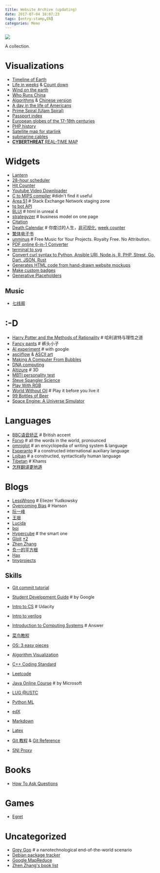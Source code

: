 ```yaml
---
title: Website Archive (updating)
date: 2017-07-04 18:07:23
tags: [entry-stamp,EN]
categories: Memo
---
```

![](https://img.shields.io/badge/Lan-EN-blue)

A collection.
<!--more-->

# Visualizations

* [Timeline of Earth](http://timelineofearth.com/) 
* [Life in weeks](https://waitbutwhy.com/2014/05/life-weeks.html) & [Count down](http://count.life/?showClock=true&birthday=1997-03-05&lifespan=80&background=green) 
* [Wind on the earth](https://earth.nullschool.net/) 
* [Who Runs China](https://news.cgtn.com/event/2019/whorunschina/index.html) 
* [Algorithms](https://visualgo.net/en) & [Chinese version](https://visualgo.net/en)  
* [A day in the life of Americans](https://flowingdata.com/2015/12/15/a-day-in-the-life-of-americans/?platform=hootsuite) 
* [Prime Spiral (Ulam Spiral)](https://www.alpertron.com.ar/ULAM.HTM) 
* [Passport index](https://www.passportindex.org/) 
* [European globes of the 17–18th centuries](https://www.bl.uk/maps/articles/european-globes-of-the-17th-and-18th-centuries) 
* [PHP history](https://www.jetbrains.com/lp/php-25/) 
* [Satellite map for starlink](https://satellitemap.space/indexA.html) 
* [submarine cables](https://www.submarinecablemap.com) 
* [**CYBERTHREAT** REAL-TIME MAP](https://cybermap.kaspersky.com/)

# Widgets

* [Lantern](https://github.com/getlantern/forum#%E8%93%9D%E7%81%AFlantern%E6%9C%80%E6%96%B0%E7%89%88%E6%9C%AC%E4%B8%8B%E8%BD%BD) 
* [28-hour scheduler](http://28h.t-animal.de/#.) 
* [Hit Counter](http://www.reliablecounter.com/) 
* [Youtube Video Downloader](http://en.savefrom.net/) 
* [C to MIPS compiler](http://reliant.colab.duke.edu/c2mips/) #didn't find it useful
* [Area 51](http://area51.stackexchange.com/) # Stack Exchange Network staging zone
* [tg bot API](https://core.telegram.org/bots/api) 
* [BLUI](https://www.unrealengine.com/zh-CN/blog/blui-html-meets-unreal) # html in unreal 4
* [strategyzer](https://strategyzer.com/canvas) # business model on one page
* [Citation](http://www.easybib.com/) 
* [Death Calendar](http://deathcalendar.com/) # 你度过的人生，[非可视化](http://www.countmydays.com/), [week counter](https://www.timeanddate.com)
* [繁体电子书](http://haodoo.net/)
* [unminus](https://www.unminus.com) # Free Music for Your Projects. Royalty Free. No Attribution.
* [PDF online 6-in-1 Converter](https://online2pdf.com/multiple-pages-per-sheet) 
* [terminal to svg](https://github.com/nbedos/termtosvg) 
* [Convert curl syntax to Python, Ansible URI, Node.js, R, PHP, Strest, Go, Dart, JSON, Rust](https://curl.trillworks.com/) 
* [Generates HTML code from hand-drawn website mockups](https://github.com/ashnkumar/sketch-code) 
* [Make custom badges](https://shields.io/category/size/) 
* [Generative Placeholders](https://generative-placeholders.glitch.me/)

##  Music

* [七线阁](http://www.dnyyjcw.com/forum.php) 

# :-D

* [Harry Potter and the Methods of Rationality](http://www.hpmor.com) # 哈利波特与理性之道
* [Fancy pants](http://www.fancypants5.com/play-fancy-pants-5/) # 裤头小子
* [AI experiment](https://aiexperiments.withgoogle.com/) # with google
* [asciiflow](http://asciiflow.com/) & [ASCII art](http://weishu.me/2016/01/03/use-pure-ascii-present-graph/)
* [Making A Computer From Bubbles](http://www.npr.org/2012/01/13/145175267/making-a-computer-from-bubbles)
* [DNA computing](https://en.wikipedia.org/wiki/DNA_computing) 
* [Altizure](https://www.altizure.com/) # 3D
* [MBTI personality test ](https://www.16personalities.com/free-personality-test) 
* [Steve Spangler Science](https://www.stevespanglerscience.com/lab/) 
* [Play With RGB](http://www.rapidtables.com/web/color/RGB_Color.htm) 
* [World Without Oil](http://writerguy.com/wwo/metahome.htm) # Play it before you live it
* [99 Bottles of Beer](http://99-bottles-of-beer.net/)
* [Space Engine: A Universe Simulator](http://spaceengine.org/)

# Languages

- [BBC语音矫正](http://www.bbc.co.uk/worldservice/learningenglish/grammar/pron/sounds/vowel_short_1.shtml) # British accent
- [Forvo](https://zh.forvo.com/) # all the words in the world, pronounced
- [omniglot](http://omniglot.com/) # an encyclopedia of writing system & language
- [Esperanto](https://en.wikipedia.org/wiki/Esperanto) # a constructed international auxiliary language
- [Lojban](https://mw.lojban.org/papri/Lojban) # a constructed, syntactically human language
- [Tibetan](http://www.zanghansy.com/stxx/jxsp/) # Khams
- [怎样翻译更地道](https://www.kancloud.cn/ituring/chitchat-on-translation/65668)

# Blogs

- [LessWrong](http://lesswrong.com/) #  Eliezer Yudkowsky
- [Overcoming Bias](http://www.overcomingbias.com/) # Hanson
- [阮一峰](http://www.ruanyifeng.com/blog/) 
- [王垠](http://www.yinwang.org/) 
- [Lucida](http://zh.lucida.me/) 
- [boj](http://ring0.me/) 
- [Hypercube](http://0x01.me/) # the smart one
- [Gloit](http://gloit.blog.ustc.edu.cn/)   [*2](http://home.ustc.edu.cn/~lijh2015/) 
- [Zhen Zhang](http://blog.zhenzhang.me/) 
- [负一的平方根](http://sqrt-1.me/) 
- [Hax](http://hax.iteye.com/) 
- [tinyprojects](https://tinyprojects.dev/posts/tiny_websites_are_great) 

## Skills

- [Git commit tutorial](http://sethrobertson.github.io/GitFixUm/fixup.html)

- [Student Development Guide](https://www.google.com/about/careers/students/guide-to-technical-development.html) # by Google
- [Intro to CS](https://www.udacity.com/course/intro-to-computer-science--cs101) # Udacity
- [Intro to verilog](http://vol.verilog.com/) 
- [Introduction to Computing Systems](http://www.chegg.com/textbooks/introduction-to-computing-systems-2nd-edition-9780072467505-0072467509?trackid=1703a6a9&strackid=4e8167a3&autosuggest=1&ii=1&uqry=introduction%20to%20computing&event=click_submit) # Answer
- [菜鸟教程](http://www.runoob.com/) 
- [OS: 3 easy pieces](http://pages.cs.wisc.edu/~remzi/OSTEP/) 
- [Algorithm Visualization](https://visualgo.net/en) 
- [C++ Coding Standard](http://www.possibility.com/Cpp/CppCodingStandard.html#changes) 
- [Leetcode](https://leetcode.com/) 
- [Java Online Course](https://courses.edx.org/courses/course-v1:Microsoft+DEV276x+2T2017/course/) # by Microsoft
- [LUG @USTC](https://lug.ustc.edu.cn/wiki/) 
- [Python ML](http://machinelearningmastery.com/a-gentle-introduction-to-scikit-learn-a-python-machine-learning-library/) 
- [edX](https://www.edx.org/) 
- [Markdown](http://davidagler.com/teaching/logic/handouts/supplemental_material/MarkdownForSymbolicLogic.html) 
- [Latex](https://liam0205.me/2014/09/08/latex-introduction/) 
- [Git 教程](https://m.runoob.com/git/) & [Git Reference](https://git-scm.com/docs) 
- [SNI Proxy](https://www.logcg.com/archives/984.html) 

# Books

- [How To Ask Questions](http://www.catb.org/~esr/faqs/smart-questions.html)

# Games

* [Egret](https://www.egret.com/) 

# Uncategorized

* [Grey Goo](https://en.wikipedia.org/wiki/Grey_goo) # a nanotechnological end-of-the-world scenario 
* [Debian package tracker](http://tracker.debian.org/) 
* [Google MapReduce](http://www.open-open.com/lib/view/open1328763069203.html)  
* [Zhen Zhang's book list](https://zhenzhang.me/wiki/booklist.html) 